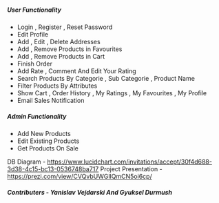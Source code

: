 ##### User Functionality
- Login , Register , Reset Password
- Edit Profile
- Add , Edit , Delete Addresses
- Add , Remove Products in Favourites
- Add , Remove Products in Cart 
- Finish Order
- Add Rate , Comment And Edit Your Rating
- Search Products By Categorie , Sub Categorie , Product Name
- Filter Products By Attributes
- Show Cart , Order History , My Ratings , My Favourites , My Profile 
- Email Sales Notification

##### Admin Functionality
- Add New Products
- Edit Existing Products
- Get Products On Sale

























DB Diagram - https://www.lucidchart.com/invitations/accept/30f4d688-3d38-4c15-bc13-0536748ba717
Project Presentation - https://prezi.com/view/CVQvbUWGlIQmCN5oi6cp/
##### Contributers - Yanislav Vejdarski And Gyuksel Durmush
